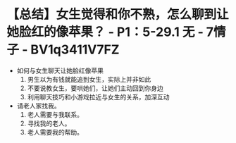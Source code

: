 # 【总结】女生觉得和你不熟，怎么聊到让她脸红的像苹果？ - P1：5-29.1 无 - 7情子 - BV1q3411V7FZ

-   如何与女生聊天让她脸红像苹果
    1.  男生以为有钱就能追到女生，实际上并非如此
    2.  不要说教女生，要哄她们，让她们主动回到你身边
    3.  利用聊天技巧和小游戏拉近与女生的关系，加深互动
-   请老人家找我。
    1.  老人需要与我联系。
    2.  寻找我的老人。
    3.  老人需要我的帮助。